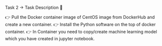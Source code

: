 Task 2
-> Task Description 📄

👉 Pull the Docker container image of CentOS image from DockerHub and create a new container.
👉 Install the Python software on the top of docker container.
👉 In Container you need to copy/create machine learning model which you have created in jupyter notebook.
